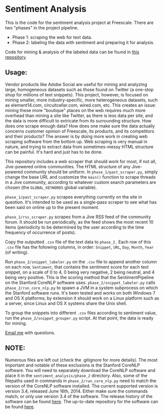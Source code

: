 Sentiment Analysis
===

This is the code for the sentiment analysis project at Freescale. There are two "phases" in the project pipeline.

- Phase 1: scraping the web for text data.
- Phase 2: labeling the data with sentiment and preparing it for analysis.

Code for mining & analysis of the labeled data can be found in [this repository](https://github.com/gregkinman-b48856/sentiment_mining).

Usage:
---

Vendor products like Adobe Social are useful for mining and analyzing large, homogeneous datasets such as those found on Twitter (a one-stop shop for millions of text snippets). This project, however, is focused on mining smaller, more industry-specific, more heterogeneous datasets, such as element14.com, circuitcellar.com, wired.com, etc. This creates an issue: mining these more "boutique" places on the web requires much more overhead than mining a site like Twitter, as there is less data per site, and the data is more difficult to extricate from its surrounding structure. How does one scrape enough data? How does one make sure the data actually concerns customer opinion of Freescale, its products, and its competitors and their products? The answer is by doing more work in creating web scraping software from the bottom up. Web scraping is very manual in nature, and trying to extract data from sometimes-messy HTML structure can be painful. It's hard and just has to be done.

This repository includes a web scraper that should work for most, if not all, Jive-powered online communities. The HTML structure of any Jive-powered community should be uniform. In `phase_1/past_scraper.py`, simply change the base URL and customize the `main()` function to scrape threads in a Jive community, according to whatever custom search parameters are chosen (the `GLOBAL_KEYWORDS` global variable).

`phase_1/past_scraper.py` scrapes everything currently on the site in question. It's intended to be used as a single-pass scraper to see what has been said on online up to the present moment.

`phase_1/rss_scraper.py` scrapes from a Jive RSS feed of the community forum. It should be run periodically, as the feed shows the most recent 10 items (periodicity to be determined by the user according to the time frequency of occurrence of posts).

Copy the outputted `.csv` file of the text data to `phase_2.` Each row of this `.csv` file has the following columns, in order: `Snippet`, `URL`, `Day`, `Month`, `Year` (of writing).

Run `phase_2/snippet_labeler.py` on the `.csv` file to append another column on each row, `Sentiment`, that contains the sentiment score for each text snippet, on a scale of 0 to 4, 0 being very negative, 2 being neutral, and 4 being very positive. This is the scoring method that the SentimentPipeline on the Stanford CoreNLP software uses. `phase_2/snippet_labeler.py` calls `phase_2/run_core_nlp.py` to spawn a JVM in a system subprocess on which the Stanford software runs. It's been tested and works on both Windows 7 and OS X platforms; by extension it should work on a Linux platform such as a server, since Linux and OS X systems share the Unix shell.

To group the snippets into different `.csv` files according to sentiment value, run the `phase_2/snippet_grouper.py` script. At that point, the data is ready for mining.

[Email me](mailto:gregakinman@gmail.com) with questions.

NOTE:
---

Numerous files are left out (check the .gitignore for more details). The most important and notable of these exclusions is the Stanford CoreNLP software. You will need to separately download the CoreNLP software and place it in the `sentiment_analysis/phase_2` directory. Also, some of the filepaths used in commands in `phase_2/run_core_nlp.py` need to match the version of the CoreNLP software installed. The current supported version is version 3.4, released June 16th, 2014. Either make sure the commands match, or only use version 3.4 of the software. The release history of the software can be found [here](http://nlp.stanford.edu/software/corenlp.shtml#History). The up-to-date repository for the software can be found [here](https://github.com/stanfordnlp/CoreNLP).
